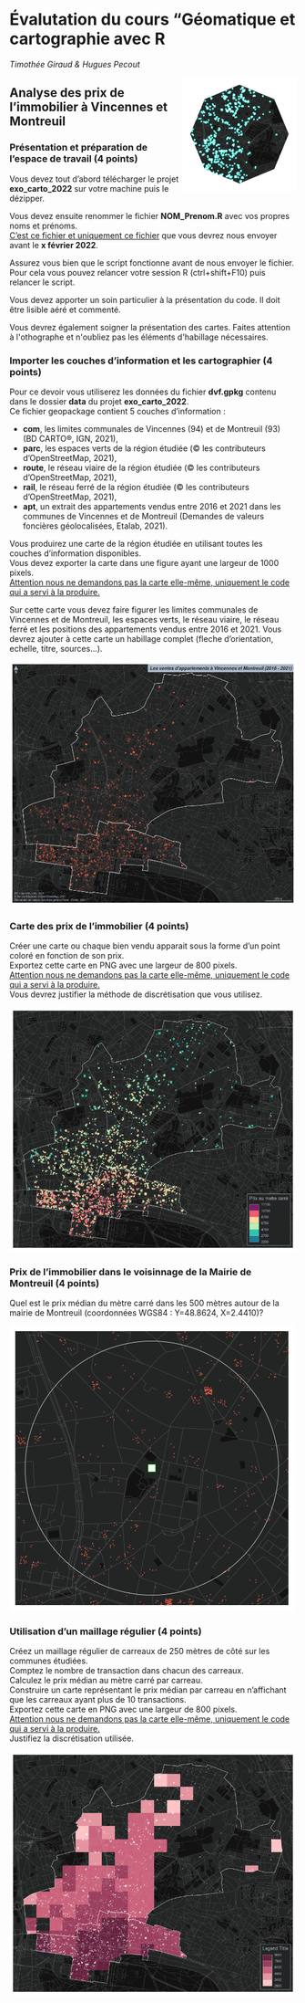 # Évalutation du cours “Géomatique et cartographie avec R


*Timothée Giraud & Hugues Pecout*

<div style="float: right">

<img src="img/logo.png" width="200px" padding="0.2em"/>

</div>

## Analyse des prix de l’immobilier à Vincennes et Montreuil

### Présentation et préparation de l’espace de travail (4 points)

Vous devez tout d’abord télécharger le projet **exo_carto_2022** sur votre
machine puis le dézipper.  

Vous devez ensuite renommer le fichier **NOM_Prenom.R** avec vos propres
noms et prénoms.  
<u>C’est ce fichier et uniquement ce fichier</u> que vous devrez nous envoyer
avant le **x février 2022**.  

Assurez vous bien que le script fonctionne avant de nous envoyer le
fichier. Pour cela vous pouvez relancer votre session R (ctrl+shift+F10) puis
relancer le script.

Vous devez apporter un soin particulier à la présentation du code. Il
doit être lisible aéré et commenté.

Vous devrez également soigner la présentation des cartes. Faites attention à l'othographe et n'oubliez pas les éléments d'habillage nécessaires. 

### Importer les couches d’information et les cartographier (4 points)

Pour ce devoir vous utiliserez les données du fichier **dvf.gpkg**
contenu dans le dossier **data** du projet **exo_carto_2022**.  
Ce fichier geopackage contient 5 couches d’information :

-   **com**, les limites communales de Vincennes (94) et de
    Montreuil (93) (BD CARTO®, IGN, 2021),
-   **parc**, les espaces verts de la région étudiée (© les
    contributeurs d’OpenStreetMap, 2021),
-   **route**, le réseau viaire de la région étudiée (© les
    contributeurs d’OpenStreetMap, 2021),
-   **rail**, le réseau ferré de la région étudiée (© les contributeurs
    d’OpenStreetMap, 2021),
-   **apt**, un extrait des appartements vendus entre 2016 et 2021 dans
    les communes de Vincennes et de Montreuil (Demandes de valeurs
    foncières géolocalisées, Etalab, 2021).

Vous produirez une carte de la région étudiée en utilisant toutes les
couches d’information disponibles.  
Vous devez exporter la carte dans une figure ayant une largeur de 1000
pixels.   
<u>Attention nous ne demandons pas la carte elle-même, uniquement
le code qui a servi à la produire.</u>

Sur cette carte vous devez faire figurer les limites communales de
Vincennes et de Montreuil, les espaces verts, le réseau viaire, le
réseau ferré et les positions des appartements vendus entre 2016 et
2021. Vous devrez ajouter à cette carte un habillage complet (fleche
d’orientation, echelle, titre, sources…).

![Exemple de carte présentant l'ensemble des couches](img/map1.png)

### Carte des prix de l’immobilier (4 points)

Créer une carte ou chaque bien vendu apparait sous la forme d’un point
coloré en fonction de son prix.  
Exportez cette carte en PNG avec une largeur de 800 pixels.   
<u>Attention nous ne demandons pas la carte elle-même, uniquement
le code qui a servi à la produire.</u>  
Vous devrez justifier la méthode de discrétisation que vous utilisez.

![Exemple de brouillon de carte des prix](img/map2.png)

### Prix de l’immobilier dans le voisinnage de la Mairie de Montreuil (4 points)

Quel est le prix médian du mètre carré dans les 500 mètres autour de la mairie 
de Montreuil (coordonnées WGS84 : Y=48.8624, X=2.4410)? 

![](img/map3.png)

### Utilisation d’un maillage régulier (4 points)

Créez un maillage régulier de carreaux de 250 mètres de côté sur les
communes étudiées.  
Comptez le nombre de transaction dans chacun des carreaux.  
Calculez le prix médian au mètre carré par carreau.  
Construire un carte représentant le prix médian par carreau en
n’affichant que les carreaux ayant plus de 10 transactions.  
Exportez cette carte en PNG avec une largeur de 800 pixels.  
<u>Attention nous ne demandons pas la carte elle-même, uniquement
le code qui a servi à la produire.</u>  
Justifiez la discrétisation utilisée.

![Exemple de brouillon de carte utilisant le maillage régulier](img/map4.png)
